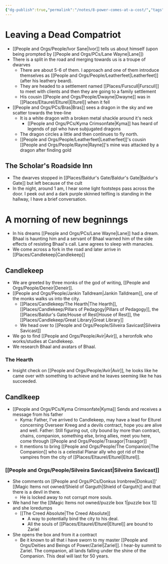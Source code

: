 ```yaml
---
{"dg-publish":true,"permalink":"/notes/8-power-comes-at-a-cost/","tags":["Session-Notes"]}
---
```



# Leaving a Dead Compatriot 
- [[People and Orgs/People/Ivor Sane\|Ivor]] tells us about himself (upon being prompted by [[People and Orgs/PCs/Lane Wayne\|Lane]])
- There is a split in the road and merging towards us is a troupe of dwarves
	- There are about 5-6 of them. I approach and one of them introduce themselves as [[People and Orgs/People/Leatherfeet\|Leatherfeet]] (after his leathery beard). 
	- They are headed to a settlement named [[Places/Furscull\|Furscull]] to meet with clients and then they are going to a family settlement
	- His cousin [[People and Orgs/People/Dwayne\|Dwayne]] was in [[Places/Eltaurel/Elturel\|Elturel]] when it fell
- [[People and Orgs/PCs/Bras\|Bras]] sees a dragon in the sky and we scatter towards the tree-line
	- It is a white dragon with a broken metal shackle around it's neck 
		- [[People and Orgs/PCs/Kyma Crimsonfate\|Kyma]] has heard of legends of ppl who have subjugated dragons
	- The dragon circles a little and then continues to fly north.
	- [[People and Orgs/People/Leatherfeet\|Leatherfeet]]'s cousin [[People and Orgs/People/Rayne\|Rayne]]'s mine was attacked by a dragon after finding gold 
## The Scholar's Roadside Inn
- The dwarves stopped in [[Places/Baldur's Gate/Baldur's Gate\|Baldur's Gate]] but left because of the cult
- In the night, around 1 am, I hear some light footsteps pass across the door. I peek out and a dark purple skinned teifling is standing in the hallway, I have a brief conversation. 
# A morning of new begninngs
- In his dreams [[People and Orgs/PCs/Lane Wayne\|Lane]] had a dream. Bhaal is haunting him and a servant of Bhaal warned him of the side effects of resisting Bhaal's call. Lane agrees to sleep with manacles. 
- We come across a fork in the road and later arrive in [[Places/Candlekeep\|Candlekeep]]
## Candlekeep
- We are greeted by three monks of the god of writing, [[People and Orgs/People/Deneir\|Deneir]].
- [[People and Orgs/People/Jankin Talldream\|Jankin Talldream]], one of the monks walks us into the city.
	- [[Places/Candlekeep/The Hearth\|The Hearth]], [[Places/Candlekeep/Pillars of Pedagogy\|Pillars of Pedagogy]], the [[Places/Baldur's Gate/House of Rest\|House of Rest]], the [[Places/Candlekeep/Great Library\|Great Library]]
	- We head over to [[People and Orgs/People/Silveira Savicast\|Silveira Savicast]] 
- We go to find [[People and Orgs/People/Avir\|Avir]], a heronfolk who works/studies at Candlekeep. 
- We research Bhaal and avatars of Bhaal.  
### The Hearth
- Insight check on [[People and Orgs/People/Avir\|Avir]], he looks like he came over with something to achieve and he leaves seeming like he has succeeded. 
## Candlkeep
- [[People and Orgs/PCs/Kyma Crimsonfate\|Kyma]] Sends and receives a message from his father
	- Kyma: Father, I've arrived to Candlekeep, may have a lead for Elturel concerning Overseer Kreeg and a devils contract, hope you are alive and well. 
	  Father: Still figuring out, city bound by more than contract, chains, companion, something else, bring allies, meet you here, come through [[People and Orgs/People/Traxagor\|Traxagor]]
	- It mentions to bring [[People and Orgs/People/The Companion\|The Companion]] who is a celestial Planar ally who got rid of the vampires from the city of [[Places/Eltaurel/Elturel\|Elturel]]. 
### [[People and Orgs/People/Silveira Savicast\|Silveira Savicast]] 
- She comments on [[People and Orgs/PCs/Donkus Ironbrew\|Donkus]]' [[Magic Items not owned/Shield of Garguth\|Shield of Garguth]] and that there is a devil in there.
	- He is locked away to not corrupt more souls.
- We hand her the [[Magic Items not owned/puzzle box 1\|puzzle box 1]] and she loredumps
	- [[The Creed Absolute\|The Creed Absolute]] 
		- A way to potentially bind the city to his deal. 
		- All the souls of [[Places/Eltaurel/Elturel\|Elturel]] are bound to Zariel
- She opens the box and from it a contract 
	- Be it known to all that i have sworn to my master [[People and Orgs/Deities and Beings of Power/Zariel\|Zariel]]. I hear-by summit to Zariel. The companion, all lands falling under the shine of the Companion. This deal will last for 50 years.

